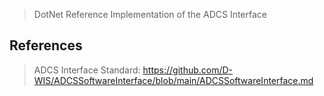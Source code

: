 > DotNet Reference Implementation of the ADCS Interface


## References
> ADCS Interface Standard: https://github.com/D-WIS/ADCSSoftwareInterface/blob/main/ADCSSoftwareInterface.md
